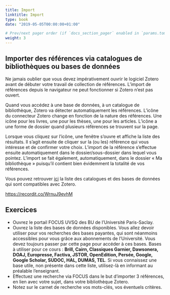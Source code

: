 ```yaml
---
title: Import
linktitle: Import
type: book
date: "2019-05-05T00:00:00+01:00"

# Prev/next pager order (if `docs_section_pager` enabled in `params.toml`)
weight: 3
---
```


## Importer des références via catalogues de bibliothèques ou bases de données

Ne jamais oublier que vous devez impérativement ouvrir le logiciel Zotero avant de débuter votre travail de collection de références. L’import de références depuis le navigateur ne peut fonctionner si Zotero n’est pas ouvert.

Quand vous accédez à une base de données, à un catalogue de bibliothèque, Zotero va détecter automatiquement les références. L’icône du connecteur Zotero change en fonction de la nature des références. Une icône pour les livres, une pour les thèses, une pour les articles. L’icône a une forme de dossier quand plusieurs références se trouvent sur la page.

Lorsque vous cliquez sur l’icône, une fenêtre s’ouvre et affiche la liste des résultats. Il s’agit ensuite de cliquer sur la (ou les) référence qui vous intéresse et de confirmer votre choix. L’import de la référence s’effectue ensuite automatiquement dans le dossier/sous-dossier dans lequel vous pointez. L’import se fait également, automatiquement, dans le dossier « Ma bibliothèque » puisqu’il contient bien évidemment la totalité de vos références.

 Vous pouvez retrouver [ici](https://www.zotero.org/support/fr/translators) la liste des catalogues et des bases de données qui sont compatibles avec Zotero.
 
 https://recordit.co/WrnuJ9evhM

## Exercices

- Ouvrez le portail FOCUS UVSQ des BU de l’Université Paris-Saclay.
- Ouvrez la liste des bases de données disponibles. Vous allez devoir utiliser pour vos recherches des bases payantes, qui sont néanmoins accessibles pour vous grâce aux abonnements de l’Université. Vous devez toujours passer par cette page pour accéder à ces bases. Bases à utiliser pour ce cours : **Brill, Cairn, Classiques Garnier, Dawsonera, DOAJ, Europresse, Factiva, JSTOR, OpenEdition, Persée, Google, Google Scholar, SUDOC, HAL, DUMAS, TEL**. Si vous connaissez une base utile, non présente dans cette liste, utilisez-là en informant au préalable l’enseignant.
- Effectuez une recherche via FOCUS dans le but d’importer 3 références, en lien avec votre sujet, dans votre bibliothèque Zotero.
- Notez sur le carnet de recherche vos mots-clés, vos éventuels critères.
